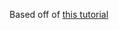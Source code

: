 Based off of [this tutorial](https://docs.microsoft.com/en-us/power-bi/developer/visuals/custom-visual-develop-tutorial)